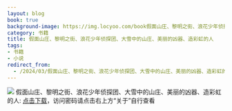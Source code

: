 ```yaml
---
layout: blog
book: true
background-image: https://img.locyoo.com/book假面山庄、黎明之街、浪花少年侦探团、大雪中的山庄、美丽的凶器、造彩虹的人.jpg
category: 书籍
title: 假面山庄、黎明之街、浪花少年侦探团、大雪中的山庄、美丽的凶器、造彩虹的人
tags:
- 书籍
- 小说
redirect_from:
  - /2024/03/假面山庄、黎明之街、浪花少年侦探团、大雪中的山庄、美丽的凶器、造彩虹的人/
---
```

![](https://img.locyoo.com/book假面山庄、黎明之街、浪花少年侦探团、大雪中的山庄、美丽的凶器、造彩虹的人.jpg)
假面山庄、黎明之街、浪花少年侦探团、大雪中的山庄、美丽的凶器、造彩虹的人: <a name = "ref1" href="https://url18.ctfile.com/f/50983618-1063935491-612506?p=3619">点击下载</a>，访问密码请点击右上方“关于”自行查看